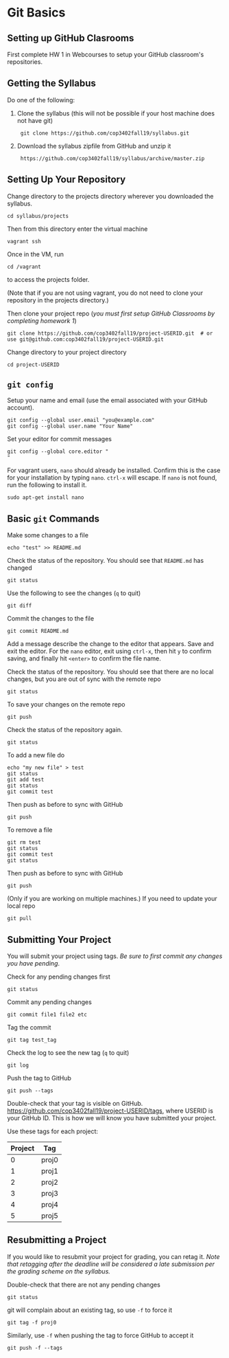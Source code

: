# Git Basics

## Setting up GitHub Clasrooms

First complete HW 1 in Webcourses to setup your GitHub classroom's repositories.

## Getting the Syllabus

Do one of the following:

1. Clone the syllabus (this will not be possible if your host machine does not have git)

        git clone https://github.com/cop3402fall19/syllabus.git

2. Download the syllabus zipfile from GitHub and unzip it

        https://github.com/cop3402fall19/syllabus/archive/master.zip

    
## Setting Up Your Repository

Change directory to the projects directory wherever you downloaded the syllabus.

    cd syllabus/projects
    
Then from this directory enter the virtual machine

    vagrant ssh
    
Once in the VM, run

    cd /vagrant
    
to access the projects folder.

(Note that if you are not using vagrant, you do not need to clone your repository in the projects directory.)
    
Then clone your project repo (_you must first setup GitHub Classrooms by completing homework 1_)

    git clone https://github.com/cop3402fall19/project-USERID.git  # or use git@github.com:cop3402fall19/project-USERID.git

Change directory to your project directory

    cd project-USERID

## `git config`

Setup your name and email (use the email associated with your GitHub account).

    git config --global user.email "you@example.com"
    git config --global user.name "Your Name"
    
Set your editor for commit messages

    git config --global core.editor "
    "

For vagrant users, `nano` should already be installed.  Confirm this is the case for your installation by typing `nano`.  `ctrl-x` will escape.  If `nano` is not found, run the following to install it.

    sudo apt-get install nano

## Basic `git` Commands

Make some changes to a file

    echo "test" >> README.md
    
Check the status of the repository.  You should see that `README.md` has changed

    git status
    
Use the following to see the changes (`q` to quit)

    git diff
    
Commit the changes to the file

    git commit README.md

Add a message describe the change to the editor that appears.  Save and exit the editor.  For the `nano` editor, exit using `ctrl-x`, then hit `y` to confirm saving, and finally hit `<enter>` to confirm the file name.

Check the status of the repository.  You should see that there are no local changes, but you are out of sync with the remote repo

    git status

To save your changes on the remote repo

    git push
    
Check the status of the repository again.

    git status
    
To add a new file do

    echo "my new file" > test
    git status
    git add test
    git status
    git commit test
    
Then push as before to sync with GitHub

    git push
    
To remove a file

    git rm test
    git status
    git commit test
    git status

Then push as before to sync with GitHub

    git push
    
(Only if you are working on multiple machines.)  If you need to update your local repo

    git pull

## Submitting Your Project

You will submit your project using tags.  _Be sure to first commit any changes you have pending_.

Check for any pending changes first

    git status
    
Commit any pending changes

    git commit file1 file2 etc
    
Tag the commit

    git tag test_tag
    
Check the log to see the new tag (`q` to quit)

    git log
    
Push the tag to GitHub

    git push --tags

Double-check that your tag is visible on GitHub.  <https://github.com/cop3402fall19/project-USERID/tags>, where USERID is your GitHub ID.  This is how we will know you have submitted your project.


Use these tags for each project:

| Project | Tag   |
|---------|-------|
| 0       | proj0 |
| 1       | proj1 |
| 2       | proj2 |
| 3       | proj3 |
| 4       | proj4 |
| 5       | proj5 |


## Resubmitting a Project

If you would like to resubmit your project for grading, you can retag it.  _Note that retagging after the deadline will be considered a late submission per the grading scheme on the syllabus._

Double-check that there are not any pending changes

    git status
    
git will complain about an existing tag, so use `-f` to force it

    git tag -f proj0

Similarly, use `-f` when pushing the tag to force GitHub to accept it
    
    git push -f --tags

